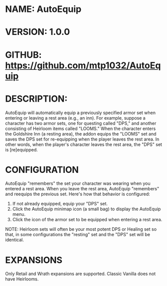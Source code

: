 # NAME: AutoEquip
# VERSION: 1.0.0 
# GITHUB: https://github.com/mtp1032/AutoEquip
# DESCRIPTION:
AutoEquip will automatically equip a previously specified armor set when entering or leaving a rest area (e.g., an inn). For example, suppose a character has two armor sets, one for questing called "DPS," and another consisting of Heirloom items called "LOOMS." When the character enters the Goldshire Inn (a resting area), the addon equips the "LOOMS" set and saves the DPS set for re-equipping when the player leaves the rest area. In other words, when the player's character leaves the rest area, the "DPS" set is [re]equipped.
# CONFIGURATION
AutoEquip "remembers" the set your character was wearing when you entered a rest area. When you leave the rest area, AutoEquip "remembers" and reequips the previous set. Here's how that behavior is configured:
1. If not already equipped, equip your "DPS" set.
2. Click the AutoEquip minimap icon (a small bag) to display the AutoEquip menu.
3. Click the icon of the armor set to be equipped when entering a rest area.

NOTE: Heirloom sets will often be your most potent DPS or Healing set so that, in some configurations the "resting" set and the "DPS" set will be identical.

# EXPANSIONS
Only Retail and Wrath expansions are supported. Classic Vanilla does not have Heirlooms.
